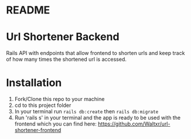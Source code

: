# README

# Url Shortener Backend
Rails API with endpoints that allow frontend to shorten urls and keep track of how many times the shortened url is accessed.

# Installation
1. Fork/Clone this repo to your machine
2. cd to this project folder
3. In your terminal run `rails db:create` then `rails db:migrate`
4. Run 'rails s' in your terminal and the app is ready to be used with the frontend which you can find here: https://github.com/Waltxr/url-shortener-frontend
